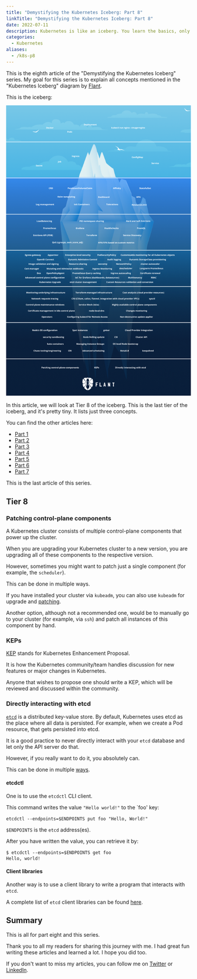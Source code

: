```yaml
---
title: "Demystifying the Kubernetes Iceberg: Part 8"
linkTitle: "Demystifying the Kubernetes Iceberg: Part 8"
date: 2022-07-11
description: Kubernetes is like an iceberg. You learn the basics, only to see there is a lot more to learn. The more you learn, the more you see there is to know. This series of articles explains all the concepts listed in the "Kubernetes Iceberg" diagram by Flant.
categories:
  - Kubernetes
aliases:
  - /k8s-p8
---
```


This is the eighth article of the "Demystifying the Kubernetes Iceberg" series.
My goal for this series is to explain all concepts mentioned in the "Kubernetes Iceberg" diagram by [Flant](https://flant.com/).

This is the iceberg:

![The Kubernetes Iceberg meme](/images/kubernetes-iceberg.png)

In this article, we will look at Tier 8 of the iceberg.
This is the last tier of the iceberg, and it's pretty tiny.
It lists just three concepts.

You can find the other articles here:

- [Part 1](/post/demystifying-the-kubernetes-iceberg-1/)
- [Part 2](/post/demystifying-the-kubernetes-iceberg-2/)
- [Part 3](/post/demystifying-the-kubernetes-iceberg-3/)
- [Part 4](/post/demystifying-the-kubernetes-iceberg-4/)
- [Part 5](/post/demystifying-the-kubernetes-iceberg-5/)
- [Part 6](/post/demystifying-the-kubernetes-iceberg-6/)
- [Part 7](/post/demystifying-the-kubernetes-iceberg-7/)

This is the last article of this series.

## Tier 8

### Patching control-plane components

A Kubernetes cluster consists of multiple control-plane components that power up the cluster.

When you are upgrading your Kubernetes cluster to a new version, you are upgrading all of these components to the respective version.

However, sometimes you might want to patch just a single component (for example, the `scheduler`).

This can be done in multiple ways.

If you have installed your cluster via `kubeadm`, you can also use `kubeadm` for upgrade and [patching](https://kubernetes.io/docs/setup/production-environment/tools/kubeadm/control-plane-flags/#patches).

Another option, although not a recommended one, would be to manually go to your cluster (for example, via `ssh`) and patch all instances of this component by hand.

### KEPs

[KEP](https://github.com/kubernetes/enhancements/blob/master/keps/README.md) stands for Kubernetes Enhancement Proposal.

It is how the Kubernetes community/team handles discussion for new features or major changes in Kubernetes.

Anyone that wishes to propose one should write a KEP, which will be reviewed and discussed within the community.

### Directly interacting with etcd

[`etcd`](https://etcd.io/) is a distributed key-value store.
By default, Kubernetes uses etcd as the place where all data is persisted.
For example, when we create a Pod resource, that gets persisted into etcd.

It is a good practice to never directly interact with your `etcd` database and let only the API server do that.

However, if you really want to do it, you absolutely can.

This can be done in multiple [ways](https://etcd.io/docs/v3.5/tutorials/how-to-access-etcd/).

#### etcdctl

One is to use the `etcdctl` CLI client.

This command writes the value `"Hello world!"` to the `foo' key:

```shell
etcdctl --endpoints=$ENDPOINTS put foo "Hello, World!"
```

`$ENDPOINTS` is the `etcd` address(es).

After you have written the value, you can retrieve it by:

```shell
$ etcdctl --endpoints=$ENDPOINTS get foo
Hello, world!
```

#### Client libraries

Another way is to use a client library to write a program that interacts with `etcd`.

A complete list of `etcd` client libraries can be found [here](https://etcd.io/docs/v3.5/integrations/#libraries).

## Summary

This is all for part eight and this series.

Thank you to all my readers for sharing this journey with me.
I had great fun writing these articles and learned a lot.
I hope you did too.

If you don't want to miss my articles, you can follow me on [Twitter](https://twitter.com/a_sankov) or [LinkedIn](https://www.linkedin.com/in/asankov/).
